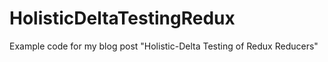 # HolisticDeltaTestingRedux
Example code for my blog post "Holistic-Delta Testing of Redux Reducers"
